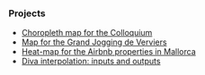 ### Projects

* [Choropleth map for the Colloquium](./leaflet/colloquium2016.html)
* [Map for the Grand Jogging de Verviers](./leaflet/JoggingVerviers.html)
* [Heat-map for the Airbnb properties in Mallorca](./leaflet/MallorcaAirbnbHeat.html)
* [Diva interpolation: inputs and outputs](./leaflet/DivaBlackSea.html)
